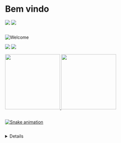 # Bem vindo

<div>
  <img src="https://komarev.com/ghpvc/?username=s7Thiago&color=green"/>
  <img src="https://badges.pufler.dev/commits/yearly/rodrigos10"/>
</div>

##

![Welcome](./assets/welcomes.gif)

<!-- [![willianrod's wakatime stats](https://github-readme-stats.vercel.app/api/wakatime?username=rodrigos10)](https://github.com/anuraghazra/github-readme-stats) -->

<div>

<a href="https://www.linkedin.com/in/rodrigo-silva-30b601237/" target="_blank"><img src="https://img.shields.io/badge/-LinkedIn-%230077B5?style=for-the-badge&logo=linkedin&logoColor=white" target="_blank"></a> 
<a href="mailto:rodrigoss271@gmail.com"><img src="https://img.shields.io/badge/-Gmail-%23333?style=for-the-badge&logo=gmail&logoColor=white" target="_blank"></a>
<div>
  <a href="https://github.com/s7Thiago">
<!--   <img height="180em" src="https://github-readme-stats.vercel.app/api?username=rodrigos10&show_icons=true&theme=blue-green&include_all_commits=true&count_private=true"/> -->
  <img height="180em" src="https://github-readme-streak-stats.herokuapp.com/?user=rodrigos10&theme=blue-green"/>
  <img height="180em" src="https://github-readme-stats.vercel.app/api/top-langs/?username=rodrigos10&layout=compact&langs_count=7&theme=blue-green"/>
</div>
  

   
 ##
 
  ![Snake animation](https://github.com/rodrigos10/rodrigos10/blob/output/github-contribution-grid-snake.svg)
  
##

 <details>
  <summary markdown="span">Expand to see more details 😎 </summary>

```dart
import './me.dart';
import './value_and_quality.dart';

class About extends Me {
  
  // A little About myself 👨🏾‍💻
  var ABOUT_ME = Me(
    name: 'Rodrigo Silva',
    workplace: Workplace(
      position: 'Backend Developer',    
    ), // Workplace

 // Here's an of my biggest goals ever 🎯
 ValueAndQuality futureGoal() => ValueAndQuality(
        target:
            'Use technology to help people and solve problems wherever I go 💗',
      );
  }
```
   
<img height="10" src="assets/keyboard_cursor.gif"/>

</details>

